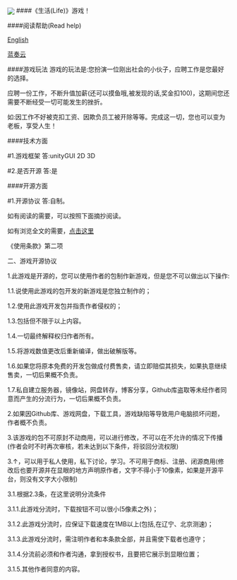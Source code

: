 <img src="http://skpyun.com/logo64.png" align="center">
####《生活(Life)》游戏！

####阅读帮助(Read help)

[English](README-EN.md)

[蓝奏云](https://lanzoui.com)

####游戏玩法
游戏的玩法是:您扮演一位刚出社会的小伙子，应聘工作是您最好的选择。

应聘一份工作，不断升值加薪(还可以摸鱼哦,被发现的话,奖金扣100)，这期间您还需要不断经受一切可能发生的挫折。

如:因工作不好被克扣工资、因欺负员工被开除等等。完成这一切，您也可以变为老板，享受人生！

####技术方面

#1.游戏框架 答:unityGUI 2D 3D

#2.是否开源 答:是

####开源方面

#1.开源协议 答:自制。

如有阅读的需要，可以按照下面摘抄阅读。

如有浏览全文的需要，[点击这里](使用条款)

《使用条款》第二项

二、游戏开源协议

1.此游戏是开源的，您可以使用作者的包制作新游戏，但是您不可以做出以下操作:

1.1.说使用此游戏的包开发的新游戏是您独立制作的；

1.2.使用此游戏开发包并指责作者侵权的；

1.3.包括但不限于以上内容。

1.4.一切最终解释权归作者所有。

1.5.将游戏数值更改后重新编译，做出破解版等。

1.6.如果您将原本免费的开发包做成付费售卖，请立即赔偿其损失，如果执意继续售卖，一切后果概不负责。

1.7.私自建立服务器，镜像站，网盘转存，博客分享，Github库盗取等未经作者同意而产生的分流行为，一切后果概不负责。

2.如果因Github库、游戏网盘，下载工具，游戏缺陷等导致用户电脑损坏问题，作者概不负责。

3.该游戏的包不可原封不动商用，可以进行修改，不可以在不允许的情况下传播(作者会时不时再次审核，若未达到以下条件，将驳回分流权限)

3.↑，可以用于私人使用，私下讨论，学习。不可用于商标、注册、闭源商用(修改后也要开源并在显眼的地方声明原作者，文字不得小于10像素，如果是开源平台，则没有文字大小限制)

3.1.根据2.3条，在这里说明分流条件

3.1.1.此游戏分流时，下载按钮不可以很小(5像素之外)；

3.1.2.此游戏分流时，应保证下载速度在1MB以上(包括,在辽宁、北京测速)；

3.1.3.此游戏分流时，需注明作者和本条款全部，并且需使下载者也遵守；

3.1.4.分流前必须和作者沟通，拿到授权书，且要把它展示到显眼位置；

3.1.5.其他作者同意的内容。

